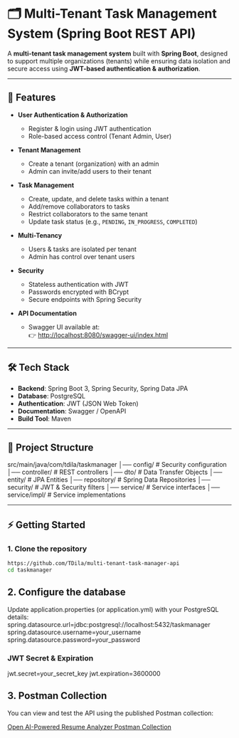 # 🗂️ Multi-Tenant Task Management System (Spring Boot REST API)

A **multi-tenant task management system** built with **Spring Boot**, designed to support multiple organizations (tenants) while ensuring data isolation and secure access using **JWT-based authentication & authorization**.

---

## 🚀 Features
- **User Authentication & Authorization**
  - Register & login using JWT authentication
  - Role-based access control (Tenant Admin, User)

- **Tenant Management**
  - Create a tenant (organization) with an admin
  - Admin can invite/add users to their tenant

- **Task Management**
  - Create, update, and delete tasks within a tenant
  - Add/remove collaborators to tasks
  - Restrict collaborators to the same tenant
  - Update task status (e.g., `PENDING`, `IN_PROGRESS`, `COMPLETED`)

- **Multi-Tenancy**
  - Users & tasks are isolated per tenant
  - Admin has control over tenant users

- **Security**
  - Stateless authentication with JWT
  - Passwords encrypted with BCrypt
  - Secure endpoints with Spring Security

- **API Documentation**
  - Swagger UI available at:  
    👉 [http://localhost:8080/swagger-ui/index.html](http://localhost:8080/swagger-ui/index.html)

---

## 🛠️ Tech Stack
- **Backend**: Spring Boot 3, Spring Security, Spring Data JPA
- **Database**: PostgreSQL
- **Authentication**: JWT (JSON Web Token)
- **Documentation**: Swagger / OpenAPI
- **Build Tool**: Maven

---

## 📂 Project Structure
src/main/java/com/tdila/taskmanager
│── config/ # Security configuration
│── controller/ # REST controllers
│── dto/ # Data Transfer Objects
│── entity/ # JPA Entities
│── repository/ # Spring Data Repositories
│── security/ # JWT & Security filters
│── service/ # Service interfaces
│── service/impl/ # Service implementations

---

## ⚡ Getting Started

### 1️. Clone the repository
```bash
https://github.com/TDila/multi-tenant-task-manager-api
cd taskmanager
```

## 2. Configure the database
Update application.properties (or application.yml) with your PostgreSQL details:
spring.datasource.url=jdbc:postgresql://localhost:5432/taskmanager
spring.datasource.username=your_username
spring.datasource.password=your_password

### JWT Secret & Expiration
jwt.secret=your_secret_key
jwt.expiration=3600000

## 3. Postman Collection
You can view and test the API using the published Postman collection:

[Open AI-Powered Resume Analyzer Postman Collection](https://documenter.getpostman.com/view/22820614/2sB3HjNgnT)
